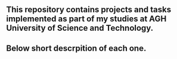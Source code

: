 ## This repository contains projects and tasks implemented as part of my studies at AGH University of Science and Technology.
## Below short descrpition of each one.
